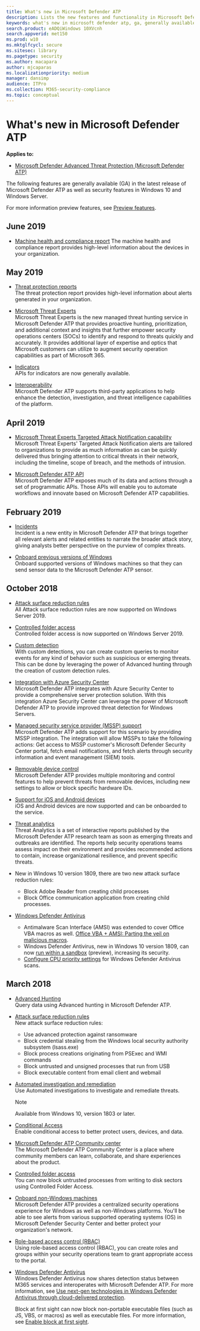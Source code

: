 ```yaml
---
title: What's new in Microsoft Defender ATP
description: Lists the new features and functionality in Microsoft Defender ATP
keywords: what's new in microsoft defender atp, ga, generally available, capabilities, available, new
search.product: eADQiWindows 10XVcnh
search.appverid: met150
ms.prod: w10
ms.mktglfcycl: secure
ms.sitesec: library
ms.pagetype: security
ms.author: macapara
author: mjcaparas
ms.localizationpriority: medium
manager: dansimp
audience: ITPro
ms.collection: M365-security-compliance 
ms.topic: conceptual
---
```


# What's new in Microsoft Defender ATP

**Applies to:**

- [Microsoft Defender Advanced Threat Protection (Microsoft Defender ATP)](https://go.microsoft.com/fwlink/p/?linkid=2069559)

The following features are generally available (GA) in the latest release of Microsoft Defender ATP as well as security features in Windows 10 and Windows Server.


For more information preview features, see [Preview features](https://docs.microsoft.com/windows/security/threat-protection/windows-defender-atp/preview-windows-defender-advanced-threat-protection).

## June 2019
- [Machine health and compliance report](machine-reports.md)  The machine health and compliance report provides high-level information about the devices in your organization.

## May 2019

- [Threat protection reports](https://docs.microsoft.com/windows/security/threat-protection/windows-defender-atp/threat-protection-reports-windows-defender-advanced-threat-protection)<BR>The threat protection report provides high-level information about alerts generated in your organization. 


- [Microsoft Threat Experts](https://docs.microsoft.com/windows/security/threat-protection/windows-defender-atp/microsoft-threat-experts)<BR> Microsoft Threat Experts is the new managed threat hunting service in Microsoft Defender ATP that provides proactive hunting, prioritization, and additional context and insights that further empower security operations centers (SOCs) to identify and respond to threats quickly and accurately. It provides additional layer of expertise and optics that Microsoft customers can utilize to augment security operation capabilities as part of Microsoft 365.  

- [Indicators](https://docs.microsoft.com/windows/security/threat-protection/windows-defender-atp/ti-indicator) <BR> APIs for indicators are now generally available. 


- [Interoperability](https://docs.microsoft.com/windows/security/threat-protection/windows-defender-atp/partner-applications) <BR> Microsoft Defender ATP supports third-party applications to help enhance the detection, investigation, and threat intelligence capabilities of the platform.


## April 2019
- [Microsoft Threat Experts Targeted Attack Notification capability](https://docs.microsoft.com/windows/security/threat-protection/microsoft-defender-atp/microsoft-threat-experts#targeted-attack-notification) <BR> Microsoft Threat Experts' Targeted Attack Notification alerts are tailored to organizations to provide as much information as can be quickly delivered thus bringing attention to critical threats in their network, including the timeline, scope of breach, and the methods of intrusion.

- [Microsoft Defender ATP API](https://docs.microsoft.com/windows/security/threat-protection/microsoft-defender-atp/use-apis) <BR> Microsoft Defender ATP exposes much of its data and actions through a set of programmatic APIs. Those APIs will enable you to automate workflows and innovate based on Microsoft Defender ATP capabilities. 



## February 2019
- [Incidents](https://docs.microsoft.com/windows/security/threat-protection/windows-defender-atp/incidents-queue) <BR> Incident is a new entity in Microsoft Defender ATP that brings together all relevant alerts and related entities to narrate the broader attack story, giving analysts better perspective on the purview of complex threats. 

- [Onboard previous versions of Windows](https://docs.microsoft.com/windows/security/threat-protection/windows-defender-atp/onboard-downlevel-windows-defender-advanced-threat-protection)<BR> Onboard supported versions of Windows machines so that they can send sensor data to the Microsoft Defender ATP sensor.


## October 2018
- [Attack surface reduction rules](https://docs.microsoft.com/windows/security/threat-protection/windows-defender-exploit-guard/attack-surface-reduction-exploit-guard)<BR>All Attack surface reduction rules are now supported on Windows Server 2019.

- [Controlled folder access](https://docs.microsoft.com/windows/security/threat-protection/windows-defender-exploit-guard/enable-controlled-folders-exploit-guard)<BR> Controlled folder access is now supported on Windows Server 2019.

- [Custom detection](https://docs.microsoft.com/windows/security/threat-protection/windows-defender-atp/overview-custom-detections)<BR>With custom detections, you can create custom queries to monitor events for any kind of behavior such as suspicious or emerging threats. This can be done by leveraging the power of Advanced hunting through the creation of custom detection rules. 

- [Integration with Azure Security Center](https://docs.microsoft.com/windows/security/threat-protection/windows-defender-atp/configure-server-endpoints-windows-defender-advanced-threat-protection#integration-with-azure-security-center)<BR> Microsoft Defender ATP integrates with Azure Security Center to provide a comprehensive server protection solution. With this integration Azure Security Center can leverage the power of Microsoft Defender ATP to provide improved threat detection for Windows Servers.

- [Managed security service provider (MSSP) support](https://docs.microsoft.com/windows/security/threat-protection/windows-defender-atp/mssp-support-windows-defender-advanced-threat-protection)<BR> Microsoft Defender ATP adds support for this scenario by providing MSSP integration. The integration will allow MSSPs to take the following actions: Get access to MSSP customer's Microsoft Defender Security Center portal, fetch email notifications, and fetch alerts through security information and event management (SIEM) tools.

- [Removable device control](https://cloudblogs.microsoft.com/microsoftsecure/2018/12/19/windows-defender-atp-has-protections-for-usb-and-removable-devices/)<BR>Microsoft Defender ATP provides multiple monitoring and control features to help prevent threats from removable devices, including new settings to allow or block specific hardware IDs.

- [Support for iOS and Android devices](https://docs.microsoft.com/windows/security/threat-protection/windows-defender-atp/configure-endpoints-non-windows-windows-defender-advanced-threat-protection#turn-on-third-party-integration)<BR> iOS and Android devices are now supported and can be onboarded to the service.

- [Threat analytics](https://docs.microsoft.com/windows/security/threat-protection/windows-defender-atp/threat-analytics)<BR>
Threat Analytics is a set of interactive reports published by the Microsoft Defender ATP research team as soon as emerging threats and outbreaks are identified. The reports help security operations teams assess impact on their environment and provides recommended actions to contain, increase organizational resilience, and prevent specific threats.

- New in Windows 10 version 1809, there are two new attack surface reduction rules: 
  -	Block Adobe Reader from creating child processes
  -	Block Office communication application from creating child processes.
  
- [Windows Defender Antivirus](https://docs.microsoft.com/windows/security/threat-protection/windows-defender-antivirus/windows-defender-antivirus-in-windows-10)
    - Antimalware Scan Interface (AMSI) was extended to cover Office VBA macros as well. [Office VBA + AMSI: Parting the veil on malicious macros](https://cloudblogs.microsoft.com/microsoftsecure/2018/09/12/office-vba-amsi-parting-the-veil-on-malicious-macros/).
    - Windows Defender Antivirus, new in Windows 10 version 1809, can now [run within a sandbox](https://cloudblogs.microsoft.com/microsoftsecure/2018/10/26/windows-defender-antivirus-can-now-run-in-a-sandbox/) (preview), increasing its security.
    - [Configure CPU priority settings](https://docs.microsoft.com/windows/security/threat-protection/windows-defender-antivirus/configure-advanced-scan-types-windows-defender-antivirus) for Windows Defender Antivirus scans.


  
## March 2018
- [Advanced Hunting](https://docs.microsoft.com/windows/security/threat-protection/windows-defender-atp/advanced-hunting-windows-defender-advanced-threat-protection) <BR>
Query data using Advanced hunting in Microsoft Defender ATP.

- [Attack surface reduction rules](https://docs.microsoft.com/windows/security/threat-protection/windows-defender-exploit-guard/attack-surface-reduction-exploit-guard)<BR>
    New attack surface reduction rules: 
  -	Use advanced protection against ransomware
  -	Block credential stealing from the Windows local security authority subsystem (lsass.exe)
  - Block process creations originating from PSExec and WMI commands
  - Block untrusted and unsigned processes that run from USB
  - Block executable content from email client and webmail

- [Automated investigation and remediation](https://docs.microsoft.com/windows/security/threat-protection/windows-defender-atp/automated-investigations-windows-defender-advanced-threat-protection)<BR> Use Automated investigations to investigate and remediate threats.

    >[!NOTE]
    >Available from Windows 10, version 1803 or later.

- [Conditional Access](https://docs.microsoft.com/windows/security/threat-protection/windows-defender-atp/conditional-access-windows-defender-advanced-threat-protection) <br> Enable conditional access to better protect users, devices, and data.

- [Microsoft Defender ATP Community center](https://docs.microsoft.com/windows/security/threat-protection/windows-defender-atp/community-windows-defender-advanced-threat-protection)<BR> 
    The Microsoft Defender ATP Community Center is a place where community members can learn, collaborate, and share experiences about the product. 

- [Controlled folder access](https://docs.microsoft.com/windows/security/threat-protection/windows-defender-exploit-guard/enable-controlled-folders-exploit-guard)<BR>
You can now block untrusted processes from writing to disk sectors using Controlled Folder Access.

- [Onboard non-Windows machines](https://docs.microsoft.com/windows/security/threat-protection/windows-defender-atp/configure-endpoints-non-windows-windows-defender-advanced-threat-protection)<BR>
    Microsoft Defender ATP provides a centralized security operations experience for Windows as well as non-Windows platforms. You'll be able to see alerts from various supported operating systems (OS) in Microsoft Defender Security Center and better protect your organization's network.

- [Role-based access control (RBAC)](https://docs.microsoft.com/windows/security/threat-protection/windows-defender-atp/rbac-windows-defender-advanced-threat-protection)<BR>
    Using role-based access control (RBAC), you can create roles and groups within your security operations team to grant appropriate access to the portal.


- [Windows Defender Antivirus](https://docs.microsoft.com/windows/security/threat-protection/windows-defender-antivirus/windows-defender-antivirus-in-windows-10)<BR>
Windows Defender Antivirus now shares detection status between M365 services and interoperates with Microsoft Defender ATP. For more information, see [Use next-gen technologies in Windows Defender Antivirus through cloud-delivered protection](https://docs.microsoft.com/windows/security/threat-protection/windows-defender-antivirus/utilize-microsoft-cloud-protection-windows-defender-antivirus).

    Block at first sight can now block non-portable executable files (such as JS, VBS, or macros) as well as executable files. For more information, see [Enable block at first sight](https://docs.microsoft.com/windows/security/threat-protection/windows-defender-antivirus/configure-block-at-first-sight-windows-defender-antivirus).



